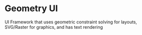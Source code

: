 # Geometry UI

UI Framework that uses geometric constraint solving for layouts, SVG/Raster for graphics, and has text rendering

